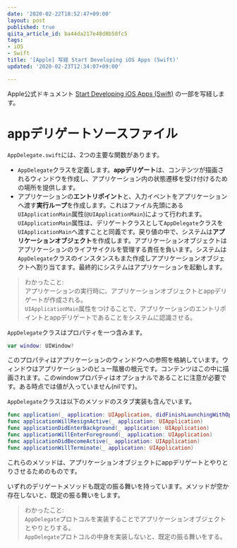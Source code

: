 ```yaml
---
date: '2020-02-22T18:52:47+09:00'
layout: post
published: true
qiita_article_id: ba44da217e48d8b58fc5
tags:
- iOS
- Swift
title: '[Apple] 写経 Start Developing iOS Apps (Swift)'
updated: '2020-02-23T12:34:07+09:00'

---
```

Apple公式ドキュメント [Start Developing iOS Apps (Swift)](https://developer.apple.com/library/archive/referencelibrary/GettingStarted/DevelopiOSAppsSwift/BuildABasicUI.html#//apple_ref/doc/uid/TP40015214-CH5-SW1) の一部を写経します。  
  
  
# appデリゲートソースファイル  
  
`AppDelegate.swift`には、2つの主要な関数があります。  
  
* `AppDelegate`クラスを定義します。**appデリゲート**は、コンテンツが描画されるウィンドウを作成し、アプリケーション内の状態遷移を受け付けるための場所を提供します。  
* アプリケーションの**エントリポイント**と、入力イベントをアプリケーションへ渡す**実行ループ**を作成します。これはファイル先頭にある`UIApplicationMain`属性(`@UIApplicationMain`)によって行われます。  
  `UIApplicationMain`属性は、デリゲートクラスとして`AppDelegate`クラスを`UIApplicationMain`へ渡すことと同義です。戻り値の中で、システムは**アプリケーションオブジェクト**を作成します。アプリケーションオブジェクトはアプリケーションのライフサイクルを管理する責任を負います。システムは`AppDelegate`クラスのインスタンスもまた作成しアプリケーションオブジェクトへ割り当てます。最終的にシステムはアプリケーションを起動します。  
  
> わかったこと:  
> アプリケーションの実行時に、アプリケーションオブジェクトとappデリゲートが作成される。  
> `UIApplicationMain`属性をつけることで、アプリケーションのエントリポイントとappデリゲートであることをシステムに認識させる。  
  
`AppDelegate`クラスはプロパティを一つ含みます。  
  
```swift
var window: UIWindow?
```  
  
このプロパティはアプリケーションのウィンドウへの参照を格納しています。ウィンドウはアプリケーションのビュー階層の根元です。コンテンツはこの中に描画されます。このwindowプロパティはオプショナルであることに注意が必要です。ある時点では値が入っていません(nilです)。  
  
`AppDelegate`クラスは以下のメソッドのスタブ実装も含んでいます。  
  
```swift
func application(_ application: UIApplication, didFinishLaunchingWithOptions launchOptions: [UIApplicationLaunchOptionsKey: Any]?) -> Bool
func applicationWillResignActive(_ application: UIApplication)
func applicationDidEnterBackground(_ application: UIApplication)
func applicationWillEnterForeground(_ application: UIApplication)
func applicationDidBecomeActive(_ application: UIApplication)
func applicationWillTerminate(_ application: UIApplication)
```  
  
これらのメソッドは、アプリケーションオブジェクトにappデリゲートとやりとりさせるためのものです。  
  
いずれのデリゲートメソッドも既定の振る舞いを持っています。メソッドが空か存在しないと、既定の振る舞いをします。  
  
> わかったこと:  
> `AppDelegate`プロトコルを実装することでアプリケーションオブジェクトとやりとりする。  
> `AppDelegate`プロトコルの中身を実装しないと、既定の振る舞いをする。  
